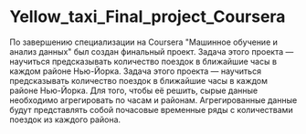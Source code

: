 # Yellow_taxi_Final_project_Coursera
По завершению специализации на Coursera "Машинное обучение и анализ данных" был создан финальный проект. Задача этого проекта — научиться предсказывать количество поездок в ближайшие часы в каждом районе Нью-Йорка.  Задача этого проекта — научиться предсказывать количество поездок в ближайшие часы в каждом районе Нью-Йорка. Для того, чтобы её решить, сырые данные необходимо агрегировать по часам и районам. Агрегированные данные будут представлять собой почасовые временные ряды с количествами поездок из каждого района.
